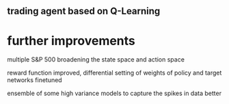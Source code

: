 ## trading agent based on Q-Learning
# further improvements

multiple S&P 500 broadening the state space and action space 

reward function improved, differential setting of weights of policy and target networks finetuned

ensemble of some high variance models to capture the spikes in data better
